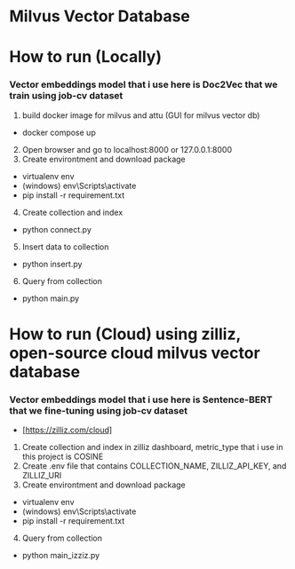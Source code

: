 # Milvus Vector Database

# How to run (Locally)
### Vector embeddings model that i use here is Doc2Vec that we train using job-cv dataset
1. build docker image for milvus and attu (GUI for milvus vector db)
- docker compose up
2. Open browser and go to localhost:8000 or 127.0.0.1:8000
3. Create environtment and download package
- virtualenv env
- (windows) env\Scripts\activate
- pip install -r requirement.txt
4. Create collection and index
- python connect.py
5. Insert data to collection
- python insert.py
6. Query from collection
- python main.py

# How to run (Cloud) using zilliz, open-source cloud milvus vector database 
### Vector embeddings model that i use here is Sentence-BERT that we fine-tuning using job-cv dataset
- [https://zilliz.com/cloud]
1. Create collection and index in zilliz dashboard, metric_type that i use in this project is COSINE 
2. Create .env file that contains COLLECTION_NAME, ZILLIZ_API_KEY, and ZILLIZ_URI
3. Create environtment and download package
- virtualenv env
- (windows) env\Scripts\activate
- pip install -r requirement.txt
4. Query from collection
- python main_izziz.py
